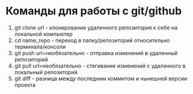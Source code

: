 # Команды для работы с git/github

1. git clone url - клонирование удаленного репозитория к себе на локальной компьютер
2. cd name_repo - переход в папку/репозиторий относительно терминала/консоли
3. git push url=необязательно - отправка изменений в удаленный репозиторий
4. git pull url=необязательно - стягивание изменений с удаленного в локальный репозиторий
5. git diff - разница между последним коммитом и нынешней версии проекта